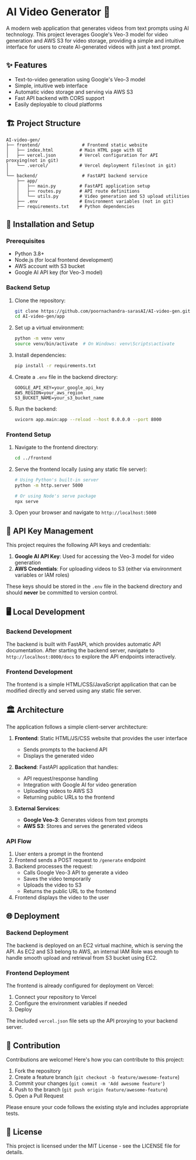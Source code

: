 # AI Video Generator 🎥

A modern web application that generates videos from text prompts using AI technology. This project leverages Google's Veo-3 model for video generation and AWS S3 for video storage, providing a simple and intuitive interface for users to create AI-generated videos with just a text prompt.

## ✨ Features

- Text-to-video generation using Google's Veo-3 model
- Simple, intuitive web interface
- Automatic video storage and serving via AWS S3
- Fast API backend with CORS support
- Easily deployable to cloud platforms

## 🏗️ Project Structure

```
AI-video-gen/
├── frontend/                # Frontend static website
│   ├── index.html          # Main HTML page with UI
│   ├── vercel.json         # Vercel configuration for API proxying(not in git)
│   └── .vercel/            # Vercel deployment files(not in git)
│
└── backend/                 # FastAPI backend service
    ├── app/
    │   ├── main.py         # FastAPI application setup
    │   ├── routes.py       # API route definitions
    │   └── utils.py        # Video generation and S3 upload utilities
    ├── .env                # Environment variables (not in git)
    ├── requirements.txt    # Python dependencies
```

## 🚀 Installation and Setup

### Prerequisites

- Python 3.8+
- Node.js (for local frontend development)
- AWS account with S3 bucket
- Google AI API key (for Veo-3 model)

### Backend Setup

1. Clone the repository:
   ```bash
   git clone https://github.com/poornachandra-sarasAI/AI-video-gen.git
   cd AI-video-gen/app
   ```

2. Set up a virtual environment:
   ```bash
   python -m venv venv
   source venv/bin/activate  # On Windows: venv\Scripts\activate
   ```

3. Install dependencies:
   ```bash
   pip install -r requirements.txt
   ```

4. Create a `.env` file in the backend directory:
   ```
   GOOGLE_API_KEY=your_google_api_key
   AWS_REGION=your_aws_region
   S3_BUCKET_NAME=your_s3_bucket_name
   ```

5. Run the backend:
   ```bash
   uvicorn app.main:app --reload --host 0.0.0.0 --port 8000
   ```

### Frontend Setup

1. Navigate to the frontend directory:
   ```bash
   cd ../frontend
   ```

2. Serve the frontend locally (using any static file server):
   ```bash
   # Using Python's built-in server
   python -m http.server 5000
   
   # Or using Node's serve package
   npx serve
   ```

3. Open your browser and navigate to `http://localhost:5000`

## 🔑 API Key Management

This project requires the following API keys and credentials:

1. **Google AI API Key**: Used for accessing the Veo-3 model for video generation
2. **AWS Credentials**: For uploading videos to S3 (either via environment variables or IAM roles)

These keys should be stored in the `.env` file in the backend directory and should **never** be committed to version control.

## 🖥️ Local Development

### Backend Development

The backend is built with FastAPI, which provides automatic API documentation. After starting the backend server, navigate to `http://localhost:8000/docs` to explore the API endpoints interactively.

### Frontend Development

The frontend is a simple HTML/CSS/JavaScript application that can be modified directly and served using any static file server.

## 🏛️ Architecture

The application follows a simple client-server architecture:

1. **Frontend**: Static HTML/JS/CSS website that provides the user interface
   - Sends prompts to the backend API
   - Displays the generated video

2. **Backend**: FastAPI application that handles:
   - API request/response handling
   - Integration with Google AI for video generation
   - Uploading videos to AWS S3
   - Returning public URLs to the frontend


3. **External Services**:
   - **Google Veo-3**: Generates videos from text prompts
   - **AWS S3**: Stores and serves the generated videos

### API Flow

1. User enters a prompt in the frontend
2. Frontend sends a POST request to `/generate` endpoint
3. Backend processes the request:
   - Calls Google Veo-3 API to generate a video
   - Saves the video temporarily
   - Uploads the video to S3
   - Returns the public URL to the frontend
4. Frontend displays the video to the user

## 🌐 Deployment

### Backend Deployment

The backend is deployed on an EC2 virtual machine, which is serving the API. As EC2 and S3 belong to AWS, an internal IAM Role was enough to handle smooth upload and retrieval from S3 bucket using EC2. 

### Frontend Deployment

The frontend is already configured for deployment on Vercel:

1. Connect your repository to Vercel
2. Configure the environment variables if needed
3. Deploy

The included `vercel.json` file sets up the API proxying to your backend server.

## 👥 Contribution

Contributions are welcome! Here's how you can contribute to this project:

1. Fork the repository
2. Create a feature branch (`git checkout -b feature/awesome-feature`)
3. Commit your changes (`git commit -m 'Add awesome feature'`)
4. Push to the branch (`git push origin feature/awesome-feature`)
5. Open a Pull Request

Please ensure your code follows the existing style and includes appropriate tests.

## 📄 License

This project is licensed under the MIT License - see the LICENSE file for details.
